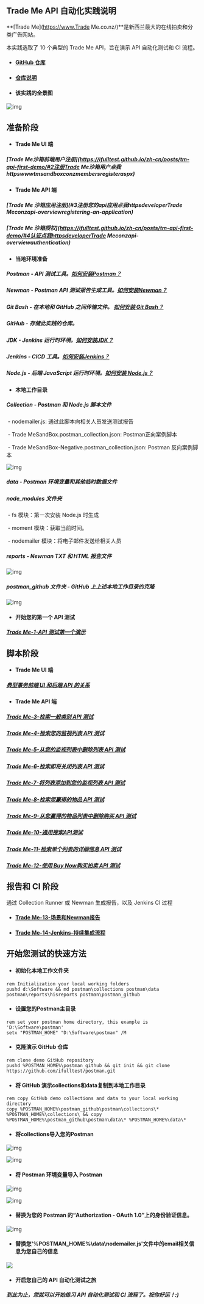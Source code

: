 ## Trade Me API 自动化实践说明

**[Trade Me](https://www.Trade Me.co.nz/)**是新西兰最大的在线拍卖和分类广告网站。

本实践选取了 10 个典型的 Trade Me API，旨在演示 API 自动化测试和 CI 流程。

- #### [GitHub 仓库](https://github.com/ifulltest/postman)

- #### [仓库说明](https://ifulltest.github.io/postman/README-zh-cn)

- #### 该实践的全景图

![img](https://ifulltest.github.io/images/tm-api-automation-panorama.webp)

## 准备阶段

- #### Trade Me UI 端

##### [Trade Me沙箱前端用户注册](https://ifulltest.github.io/zh-cn/posts/tm-api-first-demo/#2注册Trade Me沙箱用户点我httpswwwtmsandboxconzmembersregisteraspx)

- #### Trade Me API 端

##### [Trade Me 沙箱应用注册](#3注册您的api应用点我httpsdeveloperTrade Meconzapi-overviewregistering-an-application)

##### [Trade Me 沙箱授权](https://ifulltest.github.io/zh-cn/posts/tm-api-first-demo/#4认证点我httpsdeveloperTrade Meconzapi-overviewauthentication)

- #### 当地环境准备

##### **Postman** - API 测试工具。[如何安装Postman？](https://ifulltest.github.io/zh-cn/posts/postman-installation/)

##### **Newman** - Postman API 测试报告生成工具。[如何安装Newman？](https://ifulltest.github.io/zh-cn/posts/newman-installation/)

##### **Git Bash** - 在本地和 GitHub 之间传输文件。 [如何安装 Git Bash？](https://ifulltest.github.io/zh-cn/posts/git-bash-installation/)

##### **GitHub** - 存储此实践的仓库。

##### **JDK** - Jenkins 运行时环境。[如何安装JDK？](https://ifulltest.github.io/zh-cn/posts/jdk-installation/)

##### **Jenkins** - CICD 工具。[如何安装Jenkins？](https://ifulltest.github.io/zh-cn/posts/jenkins-installation/)

##### **Node.js** - 后端 JavaScript 运行时环境。[如何安装 Node.js？](https://ifulltest.github.io/zh-cn/posts/nodejs-installation/)

- #### 本地工作目录

##### Collection - Postman 和 Node.js 脚本文件

​	\- nodemailer.js: 通过此脚本向相关人员发送测试报告

​	\- Trade MeSandBox.postman_collection.json: Postman正向案例脚本

​	\- Trade MeSandBox-Negative.postman_collection.json: Postman 反向案例脚本

![img](https://ifulltest.github.io/images/tm-readme-collections.webp)

##### data - Postman 环境变量和其他临时数据文件

##### node_modules 文件夹

​	\- fs 模块：第一次安装 Node.js 时生成

​	\- moment 模块：获取当前时间。

​	\- nodemailer 模块：将电子邮件发送给相关人员

##### reports - Newman TXT 和 HTML 报告文件

![img](https://ifulltest.github.io/images/tm-readme-reports.webp)

##### postman_github 文件夹 - GitHub 上上述本地工作目录的克隆

![img](https://ifulltest.github.io/images/tm-readme-repository-structure1.webp)

- #### 开始您的第一个 API 测试

##### [Trade Me-1-API 测试第一个演示](https://ifulltest.github.io/en/posts/tm-api-first-demo/)

## 脚本阶段

- #### Trade Me UI 端

##### [典型事务前端 UI 和后端 API 的关系](https://ifulltest.github.io/en/posts/tm-api-typical-transactions/)

- #### Trade Me API 端

##### 		[Trade Me-3-检索一般类别 API 测试](https://ifulltest.github.io/zh-cn/posts/tm-api-retrieve-general-categories/)

##### 		[Trade Me-4-检索您的监视列表 API 测试](https://ifulltest.github.io/zh-cn/posts/tm-api-retrieve-watchlist/)

##### 		[Trade Me-5-从您的监视列表中删除列表 API 测试](https://ifulltest.github.io/zh-cn/posts/tm-api-rm-a-listing-from-watchlist/)

##### 		[Trade Me-6-检索即将关闭列表 API 测试](https://ifulltest.github.io/zh-cn/posts/tm-api-retrieve-closing-soon-listings/)

##### 		[Trade Me-7-将列表添加到您的监视列表 API 测试](https://ifulltest.github.io/zh-cn/posts/tm-api-add-a-listing-to-watchlist/)

##### 		[Trade Me-8-检索您赢得的物品 API 测试](https://ifulltest.github.io/zh-cn/posts/tm-api-retrieve-won-items/)

##### 		[Trade Me-9-从您赢得的物品列表中删除购买 API 测试](https://ifulltest.github.io/zh-cn/posts/tm-api-rm-a-purchase-from-won-list/)

##### 		[Trade Me-10-通用搜索API测试](https://ifulltest.github.io/zh-cn/posts/tm-api-general-search/)

##### 		[Trade Me-11-检索单个列表的详细信息 API 测试](https://ifulltest.github.io/zh-cn/posts/tm-api-retrieve-listings-details/)

##### 		[Trade Me-12-使用 Buy Now购买拍卖 API 测试](https://ifulltest.github.io/zh-cn/posts/tm-api-buy-an-auction-using-buy-now/)



## 报告和 CI 阶段

通过 Collection Runner 或 Newman 生成报告，以及 Jenkins CI 过程

- #### [Trade Me-13-场景和Newman报告](https://ifulltest.github.io/zh-cn/posts/tm-api-scenarios-and-newman-report/)

- #### [Trade Me-14-Jenkins-持续集成流程](https://ifulltest.github.io/zh-cn/posts/tm-api-jenkins-cicd-process/)



## 开始您测试的快速方法

- #### 初始化本地工作文件夹

```
rem Initialization your local working folders
pushd d:\Software && md postman\collections postman\data postman\reports\hisreports postman\postman_github
```

- #### 设置您的Postman主目录

```
rem set your postman home directory, this example is 'D:\Software\postman'
setx "POSTMAN_HOME" "D:\Software\postman" /M
```

- #### 克隆演示 GitHub 仓库

```
rem clone demo GitHub repository 
pushd %POSTMAN_HOME%\postman_github && git init && git clone https://github.com/ifulltest/postman.git
```

- #### 将 GitHub 演示collections和data复制到本地工作目录

```
rem copy GitHub demo collections and data to your local working directory
copy %POSTMAN_HOME%\postman_github\postman\collections\* %POSTMAN_HOME%\collections\ && copy %POSTMAN_HOME%\postman_github\postman\data\* %POSTMAN_HOME%\data\*
```

- #### 将collections导入您的Postman

![img](https://ifulltest.github.io/images/tm-readme-postman-import-1.webp)

![img](https://ifulltest.github.io/images/tm-readme-postman-import-2.webp)

- #### 将 Postman 环境变量导入 Postman

![img](https://ifulltest.github.io/images/tm-readme-postman-import-3.webp)

![img](https://ifulltest.github.io/images/tm-readme-postman-import-4.webp)

- #### 替换为您的 Postman 的“Authorization  - OAuth 1.0”上的身份验证信息。

![img](https://ifulltest.github.io/images/tm-readme-postman-auth-replace.webp)

- #### 替换您'%POSTMAN_HOME%\data\nodemailer.js'文件中的email相关信息为您自己的信息

![](https://ifulltest.github.io/images/tm-api-nodemailer-replace-info.webp)

- #### 开启您自己的 API 自动化测试之旅

##### 到此为止，您就可以开始练习 API 自动化测试和 CI 流程了。**祝你好运！:)**

